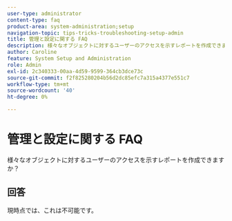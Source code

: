 ```yaml
---
user-type: administrator
content-type: faq
product-area: system-administration;setup
navigation-topic: tips-tricks-troubleshooting-setup-admin
title: 管理と設定に関する FAQ
description: 様々なオブジェクトに対するユーザーのアクセスを示すレポートを作成できますか？
author: Caroline
feature: System Setup and Administration
role: Admin
exl-id: 2c340333-00aa-4d59-9599-364cb3dce73c
source-git-commit: f2f825280204b56d2dc85efc7a315a4377e551c7
workflow-type: tm+mt
source-wordcount: '40'
ht-degree: 0%

---
```


# 管理と設定に関する FAQ

様々なオブジェクトに対するユーザーのアクセスを示すレポートを作成できますか？

## 回答

現時点では、これは不可能です。
